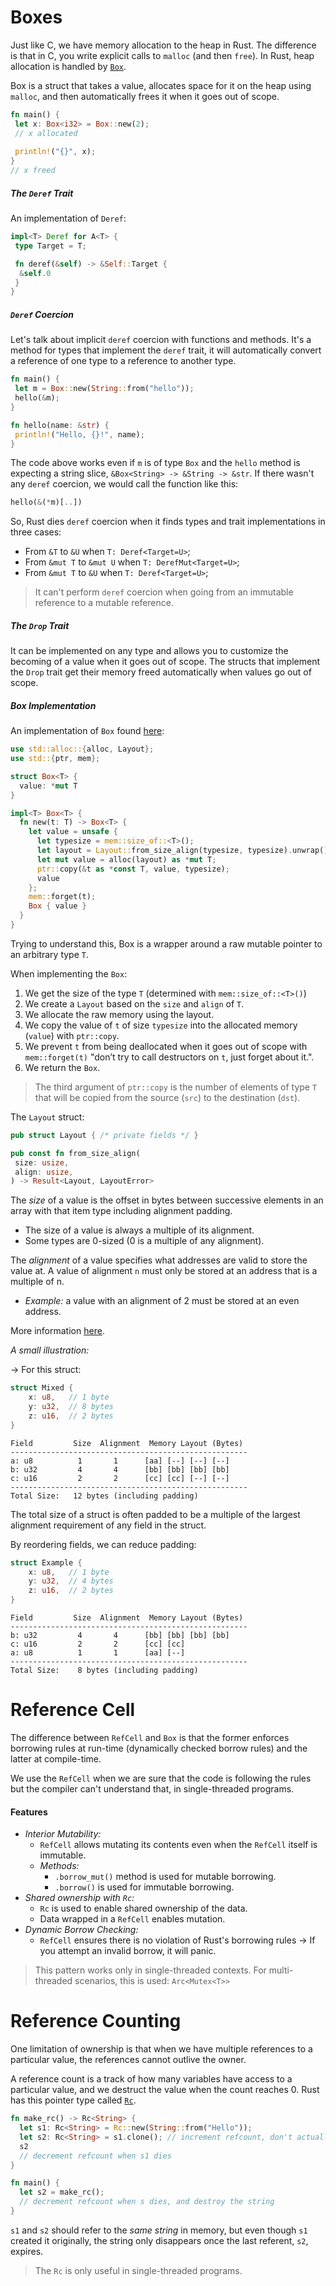 # Boxes

Just like C, we have memory allocation to the heap in Rust. The difference is that in C, you write explicit calls to `malloc` (and then `free`). In Rust, heap allocation is handled by [`Box`](https://doc.rust-lang.org/std/boxed/struct.Box.html).

Box is a struct that takes a value, allocates space for it on the heap using `malloc`, and then automatically frees it when it goes out of scope.

```rust
fn main() {
 let x: Box<i32> = Box::new(2);
 // x allocated
 
 println!("{}", x);
}
// x freed 
```

##### The `Deref` Trait

An implementation of `Deref`:

```rust
impl<T> Deref for A<T> {
 type Target = T;

 fn deref(&self) -> &Self::Target {
  &self.0
 }
}
```

##### `Deref` Coercion

Let's talk about implicit `deref` coercion with functions and methods. It's a method for types that implement the `deref` trait, it will automatically convert a reference of one type to a reference to another type.

```rust
fn main() {
 let m = Box::new(String::from("hello"));
 hello(&m);
}

fn hello(name: &str) {
 println!("Hello, {}!", name);
}
```

The code above works even if `m` is of type `Box` and the `hello` method is expecting a string slice, `&Box<String> -> &String -> &str`. If there wasn't any `deref` coercion, we would call the function like this:

```rust
hello(&(*m)[..])
```

So, Rust dies `deref` coercion when it finds types and trait implementations in three cases:

- From `&T` to `&U` when `T: Deref<Target=U>`;
- From `&mut T` to `&mut U` when `T: DerefMut<Target=U>`;
- From `&mut T` to `&U` when `T: Deref<Target=U>`;

>It can't perform `deref` coercion when going from an immutable reference to a mutable reference.
>
##### The `Drop` Trait

It can be implemented on any type and allows you to customize the becoming of a value when it goes out of scope. The structs that implement the `Drop` trait get their memory freed automatically when values go out of scope.

##### Box Implementation

An implementation of `Box` found [here](https://stanford-cs242.github.io/f18/lectures/06-1-smart-pointers.html):

```rust
use std::alloc::{alloc, Layout};
use std::{ptr, mem};

struct Box<T> {
  value: *mut T
}

impl<T> Box<T> {
  fn new(t: T) -> Box<T> {
    let value = unsafe {
      let typesize = mem::size_of::<T>();
      let layout = Layout::from_size_align(typesize, typesize).unwrap();
      let mut value = alloc(layout) as *mut T;
      ptr::copy(&t as *const T, value, typesize);
      value
    };
    mem::forget(t);
    Box { value }
  }
}
```

Trying to understand this, Box is a wrapper around a raw mutable pointer to an arbitrary type `T`.

When implementing the `Box`:

1. We get the size of the type `T` (determined with `mem::size_of::<T>()`)
2. We create a `Layout` based on the `size` and `align` of `T`.
3. We allocate the raw memory using the layout.
4. We copy the value of `t` of size `typesize` into the allocated memory (`value`) with `ptr::copy`.
5. We prevent `t` from being deallocated when it goes out of scope with `mem::forget(t)` "don’t try to call destructors on `t`, just forget about it.".
6. We return the `Box`.

>The third argument of `ptr::copy` is the number of elements of type `T` that will be copied from the source (`src`) to the destination (`dst`).

The `Layout` struct:

```rust
pub struct Layout { /* private fields */ }

pub const fn from_size_align(
 size: usize,
 align: usize,
) -> Result<Layout, LayoutError>
```

The _size_ of a value is the offset in bytes between successive elements in an array with that item type including alignment padding.

- The size of a value is always a multiple of its alignment.
- Some types are 0-sized (0 is a multiple of any alignment).

The _alignment_ of a value specifies what addresses are valid to store the value at. A value of alignment `n` must only be stored at an address that is a multiple of n.

- _Example:_ a value with an alignment of 2 must be stored at an even address.

More information [here](https://doc.rust-lang.org/reference/type-layout.html).

_A small illustration:_

-> For this struct:

```rust
struct Mixed {
    x: u8,   // 1 byte
    y: u32,  // 8 bytes
    z: u16,  // 2 bytes
}
```

```
Field         Size  Alignment  Memory Layout (Bytes)
-----------------------------------------------------
a: u8          1       1      [aa] [--] [--] [--]
b: u32         4       4      [bb] [bb] [bb] [bb]
c: u16         2       2      [cc] [cc] [--] [--]
-----------------------------------------------------
Total Size:   12 bytes (including padding)
```

The total size of a struct is often padded to be a multiple of the largest alignment requirement of any field in the struct.

By reordering fields, we can reduce padding:

```rust
struct Example {
    x: u8,   // 1 byte
    y: u32,  // 4 bytes
    z: u16,  // 2 bytes
}
```

```
Field         Size  Alignment  Memory Layout (Bytes)
-----------------------------------------------------
b: u32         4       4      [bb] [bb] [bb] [bb]
c: u16         2       2      [cc] [cc]
a: u8          1       1      [aa] [--]
-----------------------------------------------------
Total Size:    8 bytes (including padding)
```

# Reference Cell

The difference between `RefCell` and `Box` is that the former enforces borrowing rules at run-time (dynamically checked borrow rules) and the latter at compile-time.

We use the `RefCell` when we are sure that the code is following the rules but the compiler can't understand that, in single-threaded programs.

#### Features

- _Interior Mutability:_
 	- `RefCell` allows mutating its contents even when the `RefCell` itself is immutable.
 	- _Methods:_
  		- `.borrow_mut()` method is used for mutable borrowing.
  		- `.borrow()` is used for immutable borrowing.
- _Shared ownership with `Rc`:_
 	- `Rc` is used to enable shared ownership of the data.
 	- Data wrapped in a `RefCell` enables mutation.
- _Dynamic Borrow Checking:_
 	- `RefCell` ensures there is no violation of Rust's borrowing rules -> If you attempt an invalid borrow, it will panic.

>This pattern works only in single-threaded contexts. For multi-threaded scenarios, this is used: `Arc<Mutex<T>>`

# Reference Counting

One limitation of ownership is that when we have multiple references to a particular value, the references cannot outlive the owner.

A reference count is a track of how many variables have access to a particular value, and we destruct the value when the count reaches 0. Rust has this pointer type called [`Rc`](https://doc.rust-lang.org/std/rc/struct.Rc.html).

```rust
fn make_rc() -> Rc<String> {
  let s1: Rc<String> = Rc::new(String::from("Hello"));
  let s2: Rc<String> = s1.clone(); // increment refcount, don't actually copy the string
  s2
  // decrement refcount when s1 dies
}

fn main() {
  let s2 = make_rc();
  // decrement refcount when s dies, and destroy the string
}
```

`s1` and `s2` should refer to the _same string_ in memory, but even though `s1` created it originally, the string only disappears once the last referent, `s2`, expires.

>The `Rc` is only useful in single-threaded programs.
